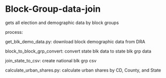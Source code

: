 # Block-Group-data-join
gets all election and demographic data by block groups

process:

get_blk_demo_data.py: download block demographic data from DRA

block_to_block_grp_convert: convert state blk data to state blk grp data

join_state_to_csv: create national blk grp csv

calculate_urban_shares.py: calculate urban shares by CD, County, and State